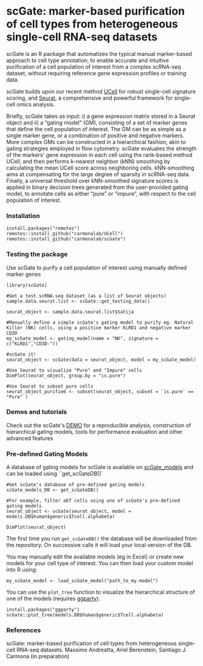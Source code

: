 # scGate: marker-based purification of cell types from heterogeneous single-cell RNA-seq datasets

scGate is an R package that automatizes the typical manual marker-based approach to cell type annotation, to enable accurate and intuitive purification of a cell population of interest from a complex scRNA-seq dataset, without requiring reference gene expression profiles or training data. 

scGate builds upon our recent method [UCell](https://github.com/carmonalab/UCell) for robust single-cell signature scoring, and [Seurat](https://github.com/satijalab/seurat/), a comprehensive and powerful framework for single-cell omics analysis.

Briefly, scGate takes as input: i) a gene expression matrix stored in a Seurat object and ii) a “gating model” (GM), consisting of a set of marker genes that define the cell population of interest. The GM can be as simple as a single marker gene, or a combination of positive and negative markers. More complex GMs can be constructed in a hierarchical fashion, akin to gating strategies employed in flow cytometry. 
scGate evaluates the strength of the markers' gene expression in each cell using the rank-based method UCell, and then performs k-nearest neighbor (kNN) smoothing by calculating the mean UCell score across neighboring cells. kNN-smoothing aims at compensating for the large degree of sparsity in scRNA-seq data. Finally, a universal threshold over kNN-smoothed signature scores is applied in binary decision trees generated from the user-provided gating model, to annotate cells as either “pure” or “impure”, with respect to the cell population of interest. 

### Installation

```
install.packages("remotes")
remotes::install_github("carmonalab/UCell")
remotes::install_github("carmonalab/scGate")
```

### Testing the package

Use scGate to purify a cell population of interest using manually defined marker genes

```
library(scGate)

#Get a test scRNA-seq dataset (as a list of Seurat objects)
sample.data.seurat.list <- scGate::get_testing_data()

seurat_object <- sample.data.seurat.list$Satija

#Manually define a simple scGate's gating model to purify eg. Natural Killer (NK) cells, using a positive marker KLRD1 and negative marker CD3D
my_scGate_model <- gating_model(name = "NK", signature = c("KLRD1","CD3D-"))  

#scGate it!
seurat_object <- scGate(data = seurat_object, model = my_scGate_model)

#Use Seurat to visualize "Pure" and "Impure" cells
DimPlot(seurat_object, group.by = "is.pure")

#Use Seurat to subset pure cells
seurat_object_purified <- subset(seurat_object, subset = `is.pure` == "Pure" )
```
### Demos and tutorials

Check out the scGate's [DEMO](https://carmonalab.github.io/scGate.demo) for a reproducible analysis, construction of hierarchical gating models, tools for performance evaluation and other advanced features

### Pre-defined Gating Models

A database of gating models for scGate is available on [scGate_models](https://github.com/carmonalab/scGate_models) and can be loaded using ``get_scGateDB()`
```
#Get scGate's database of pre-defined gating models
scGate_models_DB <- get_scGateDB()

#For example, filter abT cells using one of scGate's pre-defined gating models
seurat_object <- scGate(seurat_object, model = models.DB$human$generic$Tcell.alphabeta)

DimPlot(seurat_object)
```
The first time you run `get_scGateDB()`  the database will be downloaded from the repository. On successive calls it will load your local version of the DB.

You may manually edit the available models (eg in Excel) or create new models for your cell type of interest. You can then load your custom model into R using:
```
my_scGate_model <- load_scGate_model("path_to_my.model")
```

You can use the `plot_tree` function to visualize the hierarchical structure of one of the models (requires [ggparty](https://cran.r-project.org/package=ggparty)).

```
install.packages("ggparty")
scGate::plot_tree(models.DB$human$generic$Tcell.alphabeta)
```


### References

scGate: marker-based purification of cell types from heterogeneous single-cell RNA-seq datasets. Massimo Andreatta, Ariel Berenstein, Santiago J. Carmona (in preparation)
